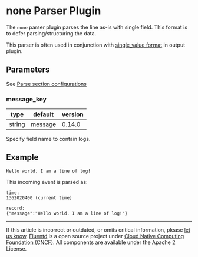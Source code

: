 # none Parser Plugin

The `none` parser plugin parses the line as-is with single field. This
format is to defer parsing/structuring the data.

This parser is often used in conjunction with [single\_value format](/plugins/formatter/single_value.md) in output plugin.


## Parameters

See [Parse section configurations](/configuration/parse-section.md)


### message\_key

|	    type |   default |  version	|
|--------|---------|---------|
|	   string | message | 0.14.0	|

Specify field name to contain logs.


## Example

``` {.CodeRay}
Hello world. I am a line of log!
```

This incoming event is parsed as:

``` {.CodeRay}
time:
1362020400 (current time)

record:
{"message":"Hello world. I am a line of log!"}
```


------------------------------------------------------------------------

If this article is incorrect or outdated, or omits critical information, please [let us know](https://github.com/fluent/fluentd-docs/issues?state=open).
[Fluentd](http://www.fluentd.org/) is a open source project under [Cloud Native Computing Foundation (CNCF)](https://cncf.io/). All components are available under the Apache 2 License.
